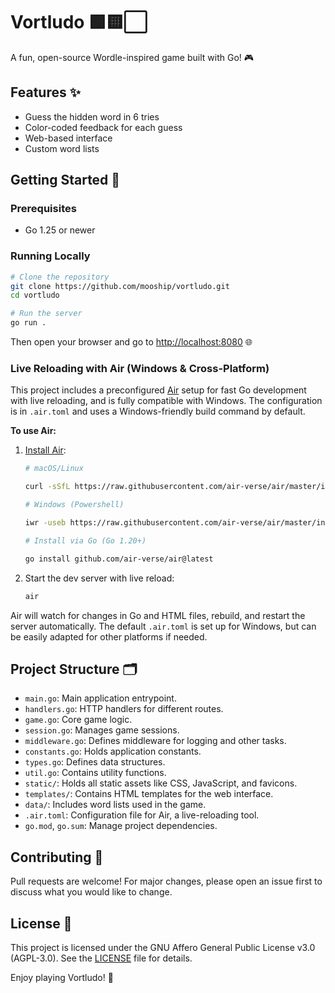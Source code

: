 # Vortludo 🟩🟨⬜

A fun, open-source Wordle-inspired game built with Go! 🎮

## Features ✨

- Guess the hidden word in 6 tries
- Color-coded feedback for each guess
- Web-based interface
- Custom word lists

## Getting Started 🚀

### Prerequisites

- Go 1.25 or newer

### Running Locally

```sh
# Clone the repository
git clone https://github.com/mooship/vortludo.git
cd vortludo

# Run the server
go run .
```

Then open your browser and go to [http://localhost:8080](http://localhost:8080) 🌐

### Live Reloading with Air (Windows & Cross-Platform)

This project includes a preconfigured [Air](https://github.com/air-verse/air) setup for fast Go development with live reloading, and is fully compatible with Windows. The configuration is in `.air.toml` and uses a Windows-friendly build command by default.

**To use Air:**

1. [Install Air](https://github.com/air-verse/air#installation):

    ```sh
    # macOS/Linux

    curl -sSfL https://raw.githubusercontent.com/air-verse/air/master/install.sh | sh

    # Windows (Powershell)

    iwr -useb https://raw.githubusercontent.com/air-verse/air/master/install.ps1 | iex

    # Install via Go (Go 1.20+)

    go install github.com/air-verse/air@latest
    ```

2. Start the dev server with live reload:

    ```sh
    air
    ```

Air will watch for changes in Go and HTML files, rebuild, and restart the server automatically. The default `.air.toml` is set up for Windows, but can be easily adapted for other platforms if needed.

## Project Structure 🗂️

- `main.go`: Main application entrypoint.
- `handlers.go`: HTTP handlers for different routes.
- `game.go`: Core game logic.
- `session.go`: Manages game sessions.
- `middleware.go`: Defines middleware for logging and other tasks.
- `constants.go`: Holds application constants.
- `types.go`: Defines data structures.
- `util.go`: Contains utility functions.
- `static/`: Holds all static assets like CSS, JavaScript, and favicons.
- `templates/`: Contains HTML templates for the web interface.
- `data/`: Includes word lists used in the game.
- `.air.toml`: Configuration file for Air, a live-reloading tool.
- `go.mod`, `go.sum`: Manage project dependencies.

## Contributing 🤝

Pull requests are welcome! For major changes, please open an issue first to discuss what you would like to change.

## License 📄

This project is licensed under the GNU Affero General Public License v3.0 (AGPL-3.0). See the [LICENSE](LICENSE) file for details.

Enjoy playing Vortludo! 🧩
